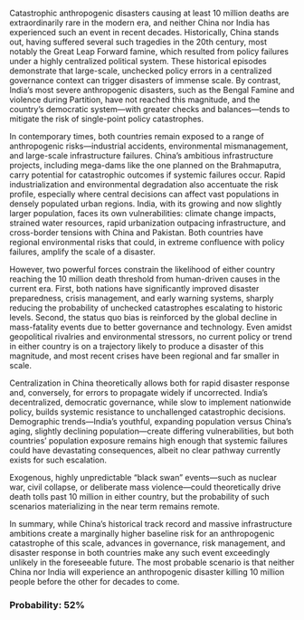 Catastrophic anthropogenic disasters causing at least 10 million deaths are extraordinarily rare in the modern era, and neither China nor India has experienced such an event in recent decades. Historically, China stands out, having suffered several such tragedies in the 20th century, most notably the Great Leap Forward famine, which resulted from policy failures under a highly centralized political system. These historical episodes demonstrate that large-scale, unchecked policy errors in a centralized governance context can trigger disasters of immense scale. By contrast, India’s most severe anthropogenic disasters, such as the Bengal Famine and violence during Partition, have not reached this magnitude, and the country’s democratic system—with greater checks and balances—tends to mitigate the risk of single-point policy catastrophes.

In contemporary times, both countries remain exposed to a range of anthropogenic risks—industrial accidents, environmental mismanagement, and large-scale infrastructure failures. China’s ambitious infrastructure projects, including mega-dams like the one planned on the Brahmaputra, carry potential for catastrophic outcomes if systemic failures occur. Rapid industrialization and environmental degradation also accentuate the risk profile, especially where central decisions can affect vast populations in densely populated urban regions. India, with its growing and now slightly larger population, faces its own vulnerabilities: climate change impacts, strained water resources, rapid urbanization outpacing infrastructure, and cross-border tensions with China and Pakistan. Both countries have regional environmental risks that could, in extreme confluence with policy failures, amplify the scale of a disaster.

However, two powerful forces constrain the likelihood of either country reaching the 10 million death threshold from human-driven causes in the current era. First, both nations have significantly improved disaster preparedness, crisis management, and early warning systems, sharply reducing the probability of unchecked catastrophes escalating to historic levels. Second, the status quo bias is reinforced by the global decline in mass-fatality events due to better governance and technology. Even amidst geopolitical rivalries and environmental stressors, no current policy or trend in either country is on a trajectory likely to produce a disaster of this magnitude, and most recent crises have been regional and far smaller in scale.

Centralization in China theoretically allows both for rapid disaster response and, conversely, for errors to propagate widely if uncorrected. India’s decentralized, democratic governance, while slow to implement nationwide policy, builds systemic resistance to unchallenged catastrophic decisions. Demographic trends—India’s youthful, expanding population versus China’s aging, slightly declining population—create differing vulnerabilities, but both countries’ population exposure remains high enough that systemic failures could have devastating consequences, albeit no clear pathway currently exists for such escalation.

Exogenous, highly unpredictable “black swan” events—such as nuclear war, civil collapse, or deliberate mass violence—could theoretically drive death tolls past 10 million in either country, but the probability of such scenarios materializing in the near term remains remote.

In summary, while China’s historical track record and massive infrastructure ambitions create a marginally higher baseline risk for an anthropogenic catastrophe of this scale, advances in governance, risk management, and disaster response in both countries make any such event exceedingly unlikely in the foreseeable future. The most probable scenario is that neither China nor India will experience an anthropogenic disaster killing 10 million people before the other for decades to come.

### Probability: 52%